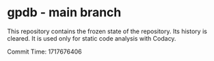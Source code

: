 # gpdb - main branch

This repository contains the frozen state of the repository.
Its history is cleared. It is used only for static code
analysis with Codacy.

Commit Time: 1717676406